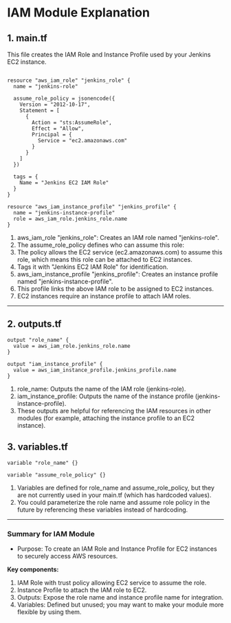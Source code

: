 # IAM Module Explanation

## 1. main.tf
This file creates the IAM Role and Instance Profile used by your Jenkins EC2 instance.

```hcl

resource "aws_iam_role" "jenkins_role" {
  name = "jenkins-role"

  assume_role_policy = jsonencode({
    Version = "2012-10-17",
    Statement = [
      {
        Action = "sts:AssumeRole",
        Effect = "Allow",
        Principal = {
          Service = "ec2.amazonaws.com"
        }
      }
    ]
  })

  tags = {
    Name = "Jenkins EC2 IAM Role"
  }
}

resource "aws_iam_instance_profile" "jenkins_profile" {
  name = "jenkins-instance-profile"
  role = aws_iam_role.jenkins_role.name
}
```

1. aws_iam_role "jenkins_role": Creates an IAM role named "jenkins-role".
2. The assume_role_policy defines who can assume this role:
3. The policy allows the EC2 service (ec2.amazonaws.com) to assume this role, which means this role can be attached to EC2 instances.
4. Tags it with "Jenkins EC2 IAM Role" for identification.
5. aws_iam_instance_profile "jenkins_profile": Creates an instance profile named "jenkins-instance-profile".
6. This profile links the above IAM role to be assigned to EC2 instances.
7. EC2 instances require an instance profile to attach IAM roles.
---

## 2. outputs.tf
```hcl
output "role_name" {
  value = aws_iam_role.jenkins_role.name
}

output "iam_instance_profile" {
  value = aws_iam_instance_profile.jenkins_profile.name
}
```
1. role_name: Outputs the name of the IAM role (jenkins-role).
2. iam_instance_profile: Outputs the name of the instance profile (jenkins-instance-profile).
3. These outputs are helpful for referencing the IAM resources in other modules (for example, attaching the instance profile to an EC2 instance).

## 3. variables.tf
```hcl
variable "role_name" {}

variable "assume_role_policy" {}
```

1. Variables are defined for role_name and assume_role_policy, but they are not currently used in your main.tf (which has hardcoded values).
2. You could parameterize the role name and assume role policy in the future by referencing these variables instead of hardcoding.

---

### Summary for IAM Module
- Purpose: To create an IAM Role and Instance Profile for EC2 instances to securely access AWS resources.
   
**Key components:**
1. IAM Role with trust policy allowing EC2 service to assume the role.
2. Instance Profile to attach the IAM role to EC2.
3. Outputs: Expose the role name and instance profile name for integration.
4. Variables: Defined but unused; you may want to make your module more flexible by using them.

